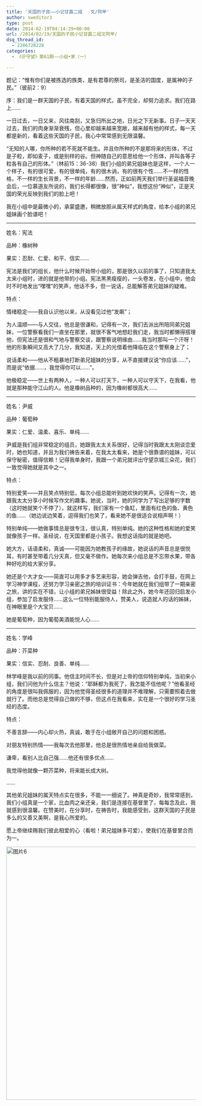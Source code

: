 ```yaml
---
title: '天国的子民——小记甘露二组   文/阿甲'
author: sweditor3
type: post
date: 2014-02-19T04:14:29+00:00
url: /2014/02/19/天国的子民小记甘露二组文阿甲/
dsq_thread_id:
  - 2286720228
categories:
  - 《＠守望》第61期——小组•家（一）

---
```

题记：“惟有你们是被拣选的族类，是有君尊的祭司，是圣洁的国度，是属神的子民。”（彼前2：9）

序：我们是一群天国的子民，有着天国的样式，虽不完全，却努力追求。我们在路上……

一日过去，一日又来，风往南刮，又急归所出之地，日光之下无新事。日子一天天过去，我们的肉身渐渐衰残，但心里却越来越来宽敞，越来越有他的样式，每一天都是新的，看着这些天国的子民，我心中常常感到无限温馨。

“无知的人哪，你所种的若不死就不能生。并且你所种的不是那将来的形体，不过是子粒，即如麦子，或是别样的谷。但神随自己的意思给他一个形体，并叫各等子粒各有自己的形体。”（林前15：36-38）我们小组的弟兄姐妹也是这样，一个人一个样子，有的很可爱，有的很单纯，有的很木讷，有的很有个性……不一样的性格，不一样的生长背景，不一样的年龄……然而，正如前两天我们举行圣诞福音晚会后，一位慕道友所说的，我们长得都很像，很“神似”，我想这份“神似”，正是天国的荣光反映到我们的脸上吧！

我在小组中是最微小的，承蒙盛邀，稍微放胆从属天样式的角度，给本小组的弟兄姐妹画个脸谱吧！

* * *

姓名：宪法
  
品种：橡树种
  
果实：忍耐、仁爱、和平、信实……

宪法是我们的组长，他什么时候开始带小组的，那是很久以前的事了，只知道我太太来小组时，进的就是他带的小组。宪法黑黑瘦瘦的，一头卷发，在小组中，他会时不时地发出“嘿嘿”的笑声，他话不多，但一说话，总能解答弟兄姐妹的疑难。

特点：

情绪稳定——我自认识他以来，从没看见过他“发飙”；

为人温顺——与人交往，他总是很谦和，记得有一次，我们去派出所陪同弟兄姐妹，一位警察看我们一直坐在那里，就很不客气地想赶我们走，我当时都懒得搭理他，但宪法还是很和气地与警察交谈，跟警察说明缘由……我当时那叫一个汗呀！他的形象瞬间又高大了几分，我知道，天上的光借着他降临在这个警察身上了；
  
说话柔和——他从不粗暴地打断弟兄姐妹的分享，从不直接建议说“你应该……”，而是说“依据……，我觉得你可以……”。

他极稳定——世上有两种人，一种人可以打天下，一种人可以守天下，在我看，他就是那种能守江山的人。他是橡树品种的，因为橡树都很高大……

* * *

姓名：尹威
  
品种：葡萄种
  
果实：仁爱、温柔、喜乐、单纯……

尹威是我们组非常稳定的组员，她跟我太太关系很好，记得当时我跟太太刚谈恋爱时，她也知道，并且为我们祷告来着，在我太太看来，她是个很靠谱的姐妹，可以保守秘密，值得信赖！记得我单身时，我跟一个弟兄就评出守望京城三朵花，我们一致觉得她就是其中之一。

特点：

特别爱笑——并且笑点特别低，每次小组总能听到她欢快的笑声。记得有一次，她跟我太太分享小时候写作文的趣事。她说，当时，她的同学为了写出足够的字数（这时她就笑个不停了），就这样写，我们家有一个鱼缸，里面有红色的鱼、黄色的鱼……（她边说边笑着，逗得我们也笑了，看来她不是很适合说相声啊！）

特别单纯——她做事情总是很专注，很认真，特别单纯。她的这种性格和她的爱笑就像孩子一样。圣经说，在天国里都是小孩子。我想这话指的就是她吧。

她大方，话语柔和，真诚——可能因为她教孩子的缘故，她说话的声音总是很悦耳，有时甚至带着几分天真，但又毫不做作。她每次来小组总是不忘带水果，带各种好吃的给大家分享。

她还是个大才女——简直可以用多才多艺来形容，她会弹吉他，会打手鼓，在网上学习神学课程，还努力学习亲密之旅的培训证书：今年她就在我们组带了一期亲密之旅，讲的实在不错，让小组的弟兄姊妹很受益！除此之外，她今年还回归启发小组，参加了启发服侍……这么一位特别能服侍人，赞美人，说造就人的话的姊妹，在神眼里是个大宝贝……

她是葡萄种，因为葡萄美酒能悦人心……

* * *

姓名：学峰
  
品种：芥菜种
  
果实：信实、忍耐、良善、单纯……

林学峰是我以前的同事。他信主时间不长，但是对上帝的信仰特别单纯，当初来小组，我们问他为什么信主？他说：“耶稣都为我死了，我怎能不信他呢？”他看圣经的角度是很叫我佩服的，因为他觉得圣经很多的道理并不难理解，只需要照着去做就行了。而他总是觉得自己做的不够，但这点在我看来，实在是一个很好的学习圣经的态度。

特点：

不善言辞——内心却火热，真诚，敢于在小组敞开自己的问题和困惑。
  
对朋友特别热情——我每次去他那里，他总是很热情地亲自给我做菜。
  
谦卑，看别人比自己强……他还有很多优点……
  
我觉得他就像一颗芥菜种，将来能长成大树。
  
……

其他弟兄姐妹的属天特点实在很多，不能一一细说了。神真是奇妙，我常常感到，我们小组真是一个家，比血肉之亲还亲，我们是连接在基督里了，每每念及此，我就感到很温馨。在赞美时，在分享时，在祷告时，我能感受到，这群天国的子民是多么的又善又美啊，是我心所爱的。

愿上帝继续赐我们彼此相爱的心（看啦！弟兄姐妹多可爱），使我们在基督里合而为一。

[<img class="aligncenter size-full wp-image-10429" alt="图片6" src="http://t5.shwchurch.org/wp-content/uploads/2014/02/图片6.jpg" width="960" height="672" srcset="http://t5.shwchurch.org/wp-content/uploads/2014/02/图片6.jpg 960w, http://t5.shwchurch.org/wp-content/uploads/2014/02/图片6-428x300.jpg 428w" sizes="(max-width: 960px) 100vw, 960px" />][1]

 [1]: http://t5.shwchurch.org/wp-content/uploads/2014/02/图片6.jpg